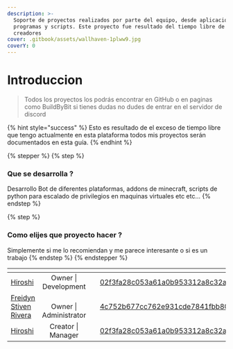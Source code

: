 ```yaml
---
description: >-
  Soporte de proyectos realizados por parte del equipo, desde aplicaciones hasta
  programas y scripts. Este proyecto fue resultado del tiempo libre de los
  creadores
cover: .gitbook/assets/wallhaven-1plww9.jpg
coverY: 0
---
```


# Introduccion

> Todos los proyectos los podrás encontrar en GitHub o en paginas como BuildByBit si tienes dudas no dudes de entrar en el servidor de discord

{% hint style="success" %}
Esto es resultado de el exceso de tiempo libre que tengo actualmente en esta plataforma todos mis proyectos serán documentados en esta guía.
{% endhint %}

{% stepper %}
{% step %}
### Que se desarrolla ?

Desarrollo Bot de diferentes plataformas, addons de minecraft, scripts de python para escalado de privilegios en maquinas virtuales etc etc...&#x20;
{% endstep %}

{% step %}
### Como elijes que proyecto hacer ?

Simplemente si me lo recomiendan y me parece interesante o si es un trabajo
{% endstep %}
{% endstepper %}

<table data-view="cards"><thead><tr><th data-type="users" data-multiple></th><th align="center" valign="bottom"></th><th></th><th data-hidden data-card-cover data-type="files"></th></tr></thead><tbody><tr><td><a href="https://app.gitbook.com/u/dtfe6ciNTTVCJjNkn2DpqGGjPlT2">Hiroshi</a></td><td align="center" valign="bottom">Owner | Development</td><td></td><td><a href=".gitbook/assets/02f3fa28c053a61a0b953312a8c32aec.jpg">02f3fa28c053a61a0b953312a8c32aec.jpg</a></td></tr><tr><td><a href="https://app.gitbook.com/u/Qe7pK4Lvv1giNjFCkED3lSJzd7w2">Freidyn Stiven Rivera</a></td><td align="center" valign="bottom">Owner | Administrator</td><td></td><td><a href=".gitbook/assets/4c752b677cc762e931cde7841fbb8004.jpg">4c752b677cc762e931cde7841fbb8004.jpg</a></td></tr><tr><td><a href="https://app.gitbook.com/u/dtfe6ciNTTVCJjNkn2DpqGGjPlT2">Hiroshi</a></td><td align="center" valign="bottom">Creator | Manager</td><td></td><td><a href=".gitbook/assets/02f3fa28c053a61a0b953312a8c32aec.jpg">02f3fa28c053a61a0b953312a8c32aec.jpg</a></td></tr></tbody></table>
